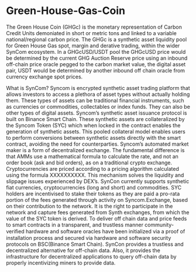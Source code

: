 # Green-House-Gas-Coin
The Green House Coin (GHGc) is the monetary representation of Carbon Credit Units demoniated in short or metric tons and linked to a variable national/regional carbon price. The GHGc is a synthetic asset liquidity pool for Green House Gas spot, margin and derative trading, within the wider SynCom ecosystem. In a GHGcUSD/USDT pool the GHGcUSD price would be determined by the current GHG Auction Reserve price using an inbound off-chain price oracle pegged to the carbon market value, the digital asset pair, USDT would be determined by another inbound off chain oracle from currency exchange spot prices.

What is SynCom?
Syncom is encrypted synthetic asset trading platform that allows investors to access a plethora of asset types without actually holding them. These types of assets can be traditional financial instruments, such as currencies or commodities, collectables or index funds. They can also be other types of digital assets.
Syncom’s synthetic asset issuance protocol is built on Binance Smart Chain. These synthetic assets are collateralized by the Syncom Token (SYC) which when locked in the contract enables the generation of synthetic assets. This pooled collateral model enables users to perform conversions between synthetic assets directly with the smart contract, avoiding the need for counterparties. Syncom’s automated market maker is a form of decentralized exchange. The fundamental difference is that AMMs use a mathematical formula to calculate the rate, and not an order book (ask and bid orders), as on a traditional crypto exchange. Cryptocurrencies are priced according to a pricing algorithm calculated using the formula XXXXXXXXXX. This mechanism solves the liquidity and slippage issues experienced by DEX’s. SynCon currently supports synthetic fiat currencies, cryptocurrencies (long and short) and commodities. SYC holders are incentivised to stake their tokens as they are paid a pro-rata portion of the fees generated through activity on Syncom.Exchange, based on their contribution to the network. It is the right to participate in the network and capture fees generated from Synth exchanges, from which the value of the SYC token is derived. 
To deliver off chain data and price feeds to smart contracts in a transparent, and trustless manner community-veriﬁed hardware and software oracles have been initialized via a proof of installation process and secured via hardware and software security protocols on BSC(Binance Smart Chain). SynCon provides a trustless and decentralized alternative for off-chain data. Also, it provides the infrastructure for decentralized applications to query off-chain data by properly incentivizing miners to provide data. 
